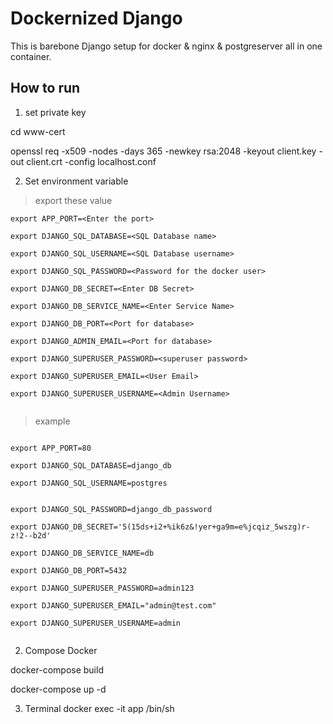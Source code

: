 # Dockernized Django

This is barebone Django setup for docker & nginx & postgreserver all in one container.

## How to run

1. set private key

  cd www-cert
  
  openssl req -x509 -nodes -days 365 -newkey rsa:2048 -keyout client.key -out client.crt -config localhost.conf




2. Set environment variable

> export these value
  
~~~~
export APP_PORT=<Enter the port> 

export DJANGO_SQL_DATABASE=<SQL Database name> 

export DJANGO_SQL_USERNAME=<SQL Database username> 

export DJANGO_SQL_PASSWORD=<Password for the docker user> 

export DJANGO_DB_SECRET=<Enter DB Secret>

export DJANGO_DB_SERVICE_NAME=<Enter Service Name>

export DJANGO_DB_PORT=<Port for database>

export DJANGO_ADMIN_EMAIL=<Port for database>

export DJANGO_SUPERUSER_PASSWORD=<superuser password>

export DJANGO_SUPERUSER_EMAIL=<User Email>

export DJANGO_SUPERUSER_USERNAME=<Admin Username>
  
~~~~

> example 
  
~~~~

export APP_PORT=80

export DJANGO_SQL_DATABASE=django_db

export DJANGO_SQL_USERNAME=postgres


export DJANGO_SQL_PASSWORD=django_db_password

export DJANGO_DB_SECRET='5(15ds+i2+%ik6z&!yer+ga9m=e%jcqiz_5wszg)r-z!2--b2d'

export DJANGO_DB_SERVICE_NAME=db

export DJANGO_DB_PORT=5432

export DJANGO_SUPERUSER_PASSWORD=admin123

export DJANGO_SUPERUSER_EMAIL="admin@test.com"

export DJANGO_SUPERUSER_USERNAME=admin
  
~~~~



2. Compose Docker

docker-compose build

docker-compose up -d





3. Terminal
docker exec -it app /bin/sh